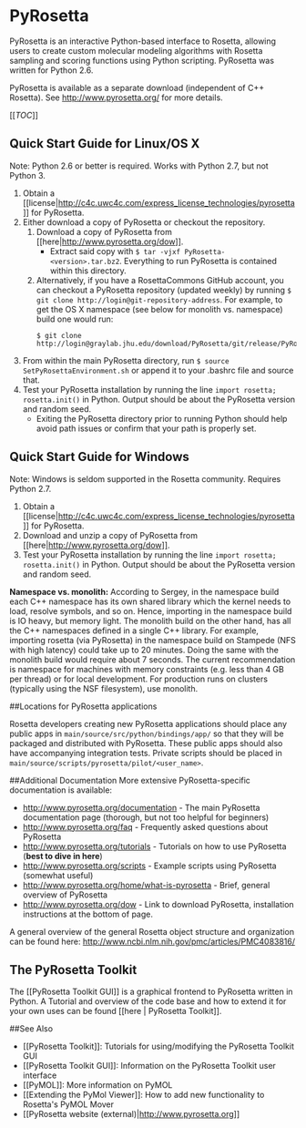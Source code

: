 # PyRosetta

PyRosetta is an interactive Python-based interface to Rosetta, allowing users to create custom molecular modeling algorithms with Rosetta sampling and scoring functions using Python scripting. PyRosetta was written for Python 2.6.

PyRosetta is available as a separate download (independent of C++ Rosetta). See <http://www.pyrosetta.org/> for more details.

[[_TOC_]]

## Quick Start Guide for Linux/OS X
Note: Python 2.6 or better is required. Works with Python 2.7, but not Python 3.

1. Obtain a [[license|http://c4c.uwc4c.com/express_license_technologies/pyrosetta]] for PyRosetta.
2. Either download a copy of PyRosetta or checkout the repository.
    1. Download a copy of PyRosetta from [[here|http://www.pyrosetta.org/dow]].
        - Extract said copy with `$ tar -vjxf PyRosetta-<version>.tar.bz2`. Everything to run PyRosetta is contained within this directory.
    2. Alternatively, if you have a RosettaCommons GitHub account, you can checkout a PyRosetta repository (updated weekly) by running `$ git clone http://login@git-repository-address`. For example, to get the OS X namespace (see below for monolith vs. namespace) build one would run: 
        ```
        $ git clone http://login@graylab.jhu.edu/download/PyRosetta/git/release/PyRosetta.namespace.mac.release.git
        ```
3. From within the main PyRosetta directory, run `$ source SetPyRosettaEnvironment.sh` or append it to your .bashrc file and source that.
4. Test your PyRosetta installation by running the line `import rosetta; rosetta.init()` in Python. Output should be about the PyRosetta version and random seed.
    - Exiting the PyRosetta directory prior to running Python should help avoid path issues or confirm that your path is properly set.

## Quick Start Guide for Windows
Note: Windows is seldom supported in the Rosetta community. Requires Python 2.7.

1. Obtain a [[license|http://c4c.uwc4c.com/express_license_technologies/pyrosetta]] for PyRosetta.
2. Download and unzip a copy of PyRosetta from [[here|http://www.pyrosetta.org/dow]].
3. Test your PyRosetta installation by running the line `import rosetta; rosetta.init()` in Python. Output should be about the PyRosetta version and random seed.

**Namespace vs. monolith:** According to Sergey, in the namespace build each C++ namespace has its own shared library which the kernel needs to load, resolve symbols, and so on. 
Hence, importing in the namespace build is IO heavy, but memory light.
The monolith build on the other hand, has all the C++ namespaces defined in a single C++ library.
For example, importing rosetta (via PyRosetta) in the namespace build on Stampede (NFS with high latency) could take up to 20 minutes.
Doing the same with the monolith build would require about 7 seconds. 
The current recommendation is namespace for machines with memory constraints (e.g. less than 4 GB per thread) or for local development. 
For production runs on clusters (typically using the NSF filesystem), use monolith. 

<!--- BEGIN_INTERNAL -->
##Locations for PyRosetta applications

Rosetta developers creating new PyRosetta applications should place any public apps in `main/source/src/python/bindings/app/` so that they will be packaged and distributed with PyRosetta. These public apps should also have accompanying integration tests. Private scripts should be placed in `main/source/scripts/pyrosetta/pilot/<user_name>`. 

<!--- END_INTERNAL -->

##Additional Documentation
More extensive PyRosetta-specific documentation is available:
* <http://www.pyrosetta.org/documentation> - The main PyRosetta documentation page (thorough, but not too helpful for beginners)
* <http://www.pyrosetta.org/faq> - Frequently asked questions about PyRosetta
* <http://www.pyrosetta.org/tutorials> - Tutorials on how to use PyRosetta (**best to dive in here**)
* <http://www.pyrosetta.org/scripts> - Example scripts using PyRosetta (somewhat useful)
* <http://www.pyrosetta.org/home/what-is-pyrosetta> - Brief, general overview of PyRosetta
* <http://www.pyrosetta.org/dow> - Link to download PyRosetta, installation instructions at the bottom of page.

A general overview of the general Rosetta object structure and organization can be found here: http://www.ncbi.nlm.nih.gov/pmc/articles/PMC4083816/

## The PyRosetta Toolkit

The [[PyRosetta Toolkit GUI]] is a graphical frontend to PyRosetta written in Python.  A Tutorial and overview of the code base and how to extend it for your own uses can be found [[here | PyRosetta Toolkit]].

##See Also

* [[PyRosetta Toolkit]]: Tutorials for using/modifying the PyRosetta Toolkit GUI
* [[PyRosetta Toolkit GUI]]: Information on the PyRosetta Toolkit user interface
* [[PyMOL]]: More information on PyMOL
* [[Extending the PyMol Viewer]]: How to add new functionality to Rosetta's PyMOL Mover
* [[PyRosetta website (external)|http://www.pyrosetta.org]]
